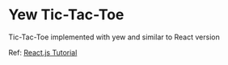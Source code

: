 # Yew Tic-Tac-Toe

Tic-Tac-Toe implemented with yew and similar to React version

Ref: [React.js Tutorial](https://reactjs.org/tutorial/tutorial.html)
